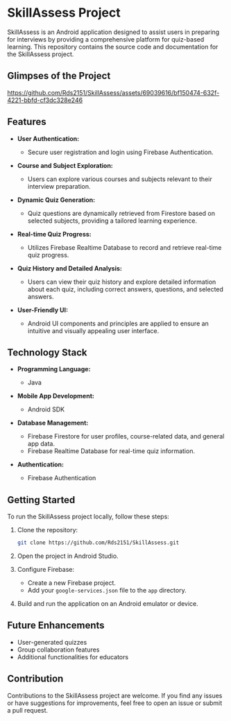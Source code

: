 # SkillAssess Project

SkillAssess is an Android application designed to assist users in preparing for interviews by providing a comprehensive platform for quiz-based learning. This repository contains the source code and documentation for the SkillAssess project.

## Glimpses of the Project
https://github.com/Rds2151/SkillAssess/assets/69039616/bf150474-632f-4221-bbfd-cf3dc328e246

## Features

- **User Authentication:**
  - Secure user registration and login using Firebase Authentication.

- **Course and Subject Exploration:**
  - Users can explore various courses and subjects relevant to their interview preparation.

- **Dynamic Quiz Generation:**
  - Quiz questions are dynamically retrieved from Firestore based on selected subjects, providing a tailored learning experience.

- **Real-time Quiz Progress:**
  - Utilizes Firebase Realtime Database to record and retrieve real-time quiz progress.

- **Quiz History and Detailed Analysis:**
  - Users can view their quiz history and explore detailed information about each quiz, including correct answers, questions, and selected answers.

- **User-Friendly UI:**
  - Android UI components and principles are applied to ensure an intuitive and visually appealing user interface.

## Technology Stack

- **Programming Language:**
  - Java

- **Mobile App Development:**
  - Android SDK

- **Database Management:**
  - Firebase Firestore for user profiles, course-related data, and general app data.
  - Firebase Realtime Database for real-time quiz information.

- **Authentication:**
  - Firebase Authentication

## Getting Started

To run the SkillAssess project locally, follow these steps:

1. Clone the repository:
   ```bash
   git clone https://github.com/Rds2151/SkillAssess.git
   ```
2. Open the project in Android Studio.

3. Configure Firebase:
   - Create a new Firebase project.
   - Add your `google-services.json` file to the `app` directory.
4. Build and run the application on an Android emulator or device.

## Future Enhancements
  - User-generated quizzes
  - Group collaboration features
  - Additional functionalities for educators
    
## Contribution
Contributions to the SkillAssess project are welcome. If you find any issues or have suggestions for improvements, feel free to open an issue or submit a pull request.
